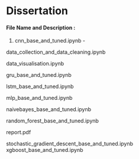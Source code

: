 # Dissertation
#### File Name and Description :

1. cnn_base_and_tuned.ipynb - 

data_collection_and_data_cleaning.ipynb

data_visualisation.ipynb

gru_base_and_tuned.ipynb

lstm_base_and_tuned.ipynb

mlp_base_and_tuned.ipynb

naivebayes_base_and_tuned.ipynb

random_forest_base_and_tuned.ipynb

report.pdf

stochastic_gradient_descent_base_and_tuned.ipynb
xgboost_base_and_tuned.ipynb
